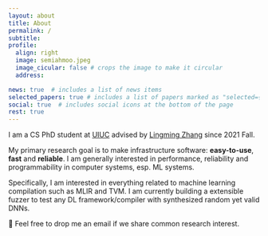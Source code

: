 ```yaml
---
layout: about
title: About
permalink: /
subtitle:
profile:
  align: right
  image: semiahmoo.jpeg
  image_cicular: false # crops the image to make it circular
  address:

news: true  # includes a list of news items
selected_papers: true # includes a list of papers marked as "selected={true}"
social: true  # includes social icons at the bottom of the page
rest: true
---
```


I am a CS PhD student at [UIUC](https://illinois.edu/) advised by [Lingming Zhang](http://lingming.cs.illinois.edu/) since 2021 Fall.

My primary research goal is to make infrastructure software: **easy-to-use**, **fast** and **reliable**.
I am generally interested in performance, reliability and programmability in computer systems, esp. ML systems.

Specifically, I am interested in everything related to machine learning compilation such as MLIR and TVM.
I am currently building a extensible fuzzer to test any DL framework/compiler with synthesized random yet valid DNNs.

🤗 Feel free to drop me an email if we share common research interest.
